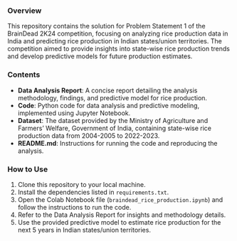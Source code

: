 ### Overview
This repository contains the solution for Problem Statement 1 of the BrainDead 2K24 competition, focusing on analyzing rice production data in India and predicting rice production in Indian states/union territories. The competition aimed to provide insights into state-wise rice production trends and develop predictive models for future production estimates.

### Contents
- **Data Analysis Report**: A concise report detailing the analysis methodology, findings, and predictive model for rice production.
- **Code**: Python code for data analysis and predictive modeling, implemented using Jupyter Notebook.
- **Dataset**: The dataset provided by the Ministry of Agriculture and Farmers’ Welfare, Government of India, containing state-wise rice production data from 2004-2005 to 2022-2023.
- **README.md**: Instructions for running the code and reproducing the analysis.

### How to Use
1. Clone this repository to your local machine.
2. Install the dependencies listed in `requirements.txt`.
3. Open the Colab Notebook file (`braindead_rice_production.ipynb`) and follow the instructions to run the code.
4. Refer to the Data Analysis Report for insights and methodology details.
5. Use the provided predictive model to estimate rice production for the next 5 years in Indian states/union territories.
